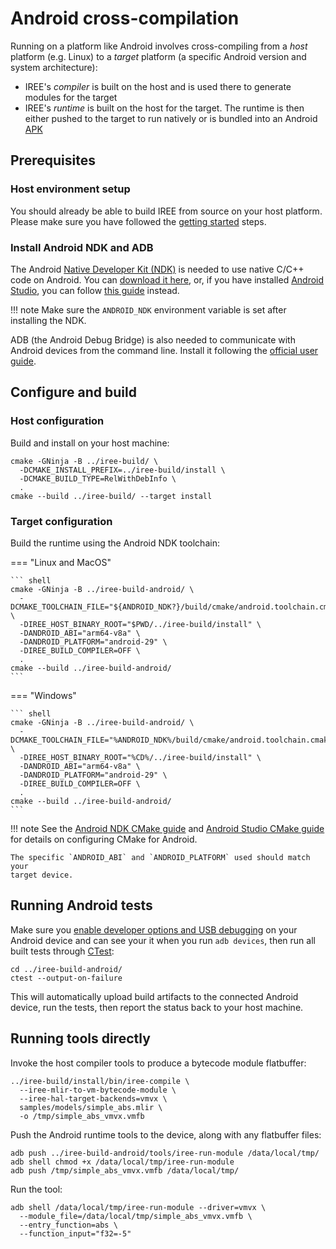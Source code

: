 # Android cross-compilation

Running on a platform like Android involves cross-compiling from a _host_
platform (e.g. Linux) to a _target_ platform (a specific Android version and
system architecture):

* IREE's _compiler_ is built on the host and is used there to generate modules
  for the target
* IREE's _runtime_ is built on the host for the target. The runtime is then
  either pushed to the target to run natively or is bundled into an Android
  [APK](https://en.wikipedia.org/wiki/Android_application_package)

## Prerequisites

### Host environment setup

You should already be able to build IREE from source on your host platform.
Please make sure you have followed the [getting started](./getting-started.md)
steps.

### Install Android NDK and ADB

The Android [Native Developer Kit (NDK)](https://developer.android.com/ndk) is
needed to use native C/C++ code on Android. You can
[download it here](https://developer.android.com/ndk/downloads), or, if you
have installed [Android Studio](https://developer.android.com/studio), you can
follow [this guide](https://developer.android.com/studio/projects/install-ndk)
instead.

!!! note
    Make sure the `ANDROID_NDK` environment variable is set after installing
    the NDK.

ADB (the Android Debug Bridge) is also needed to communicate with Android
devices from the command line. Install it following the
[official user guide](https://developer.android.com/studio/command-line/adb).

## Configure and build

### Host configuration

Build and install on your host machine:

``` shell
cmake -GNinja -B ../iree-build/ \
  -DCMAKE_INSTALL_PREFIX=../iree-build/install \
  -DCMAKE_BUILD_TYPE=RelWithDebInfo \
  .
cmake --build ../iree-build/ --target install
```

### Target configuration

Build the runtime using the Android NDK toolchain:

=== "Linux and MacOS"

    ``` shell
    cmake -GNinja -B ../iree-build-android/ \
      -DCMAKE_TOOLCHAIN_FILE="${ANDROID_NDK?}/build/cmake/android.toolchain.cmake" \
      -DIREE_HOST_BINARY_ROOT="$PWD/../iree-build/install" \
      -DANDROID_ABI="arm64-v8a" \
      -DANDROID_PLATFORM="android-29" \
      -DIREE_BUILD_COMPILER=OFF \
      .
    cmake --build ../iree-build-android/
    ```

=== "Windows"

    ``` shell
    cmake -GNinja -B ../iree-build-android/ \
      -DCMAKE_TOOLCHAIN_FILE="%ANDROID_NDK%/build/cmake/android.toolchain.cmake" \
      -DIREE_HOST_BINARY_ROOT="%CD%/../iree-build/install" \
      -DANDROID_ABI="arm64-v8a" \
      -DANDROID_PLATFORM="android-29" \
      -DIREE_BUILD_COMPILER=OFF \
      .
    cmake --build ../iree-build-android/
    ```

!!! note
    See the
    [Android NDK CMake guide](https://developer.android.com/ndk/guides/cmake)
    and
    [Android Studio CMake guide](https://developer.android.com/studio/projects/configure-cmake)
    for details on configuring CMake for Android.

    The specific `ANDROID_ABI` and `ANDROID_PLATFORM` used should match your
    target device.

## Running Android tests

Make sure you
[enable developer options and USB debugging](https://developer.android.com/studio/debug/dev-options#enable)
on your Android device and can see your it when you run `adb devices`, then run
all built tests through
[CTest](https://gitlab.kitware.com/cmake/community/-/wikis/doc/ctest/Testing-With-CTest):

``` shell
cd ../iree-build-android/
ctest --output-on-failure
```

This will automatically upload build artifacts to the connected Android device,
run the tests, then report the status back to your host machine.

## Running tools directly

Invoke the host compiler tools to produce a bytecode module flatbuffer:

``` shell
../iree-build/install/bin/iree-compile \
  --iree-mlir-to-vm-bytecode-module \
  --iree-hal-target-backends=vmvx \
  samples/models/simple_abs.mlir \
  -o /tmp/simple_abs_vmvx.vmfb
```

Push the Android runtime tools to the device, along with any flatbuffer files:

``` shell
adb push ../iree-build-android/tools/iree-run-module /data/local/tmp/
adb shell chmod +x /data/local/tmp/iree-run-module
adb push /tmp/simple_abs_vmvx.vmfb /data/local/tmp/
```

Run the tool:

``` shell
adb shell /data/local/tmp/iree-run-module --driver=vmvx \
  --module_file=/data/local/tmp/simple_abs_vmvx.vmfb \
  --entry_function=abs \
  --function_input="f32=-5"
```
